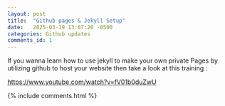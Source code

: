 ```yaml
---
layout: post
title:  "Github pages & Jekyll Setup"
date:   2025-03-19 13:07:20 -0500
categories: Github updates
comments_id: 1
---
```


If you wanna learn how to use jekyll to make your own private Pages by utilizing github to host your website then take a look at this training : 

https://www.youtube.com/watch?v=fV01b0duZwU

{% include comments.html %}